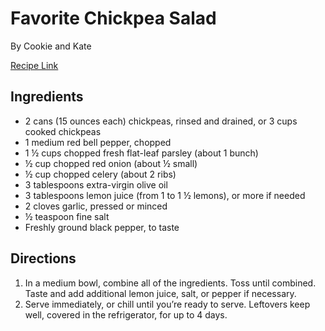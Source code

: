 # Favorite Chickpea Salad

By Cookie and Kate

[Recipe Link](https://cookieandkate.com/best-chickpea-salad-recipe/)


## Ingredients
-  2 cans (15 ounces each) chickpeas, rinsed and drained, or 3 cups cooked chickpeas
- 1 medium red bell pepper, chopped
- 1 ½ cups chopped fresh flat-leaf parsley (about 1 bunch)
- ½ cup chopped red onion (about ½ small)
- ½ cup chopped celery (about 2 ribs)
- 3 tablespoons extra-virgin olive oil
- 3 tablespoons lemon juice (from 1 to 1 ½ lemons), or more if needed
- 2 cloves garlic, pressed or minced
- ½ teaspoon fine salt
- Freshly ground black pepper, to taste

## Directions
1. In a medium bowl, combine all of the ingredients. Toss until combined. Taste and add additional lemon juice, salt, or pepper if necessary.
2. Serve immediately, or chill until you’re ready to serve. Leftovers keep well, covered in the refrigerator, for up to 4 days.